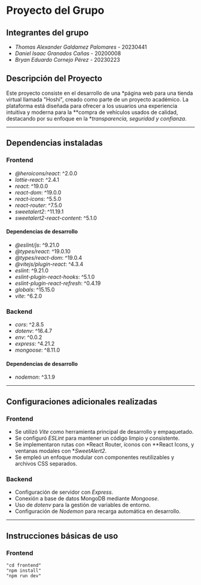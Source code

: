 # Proyecto del Grupo

## Integrantes del grupo

- *Thomas Alexander Galdamez Palomares* - 20230441  
- *Daniel Isaac Granados Cañas* - 20200008  
- *Bryan Eduardo Cornejo Pérez* - 20230223  

## Descripción del Proyecto

Este proyecto consiste en el desarrollo de una *página web para una tienda virtual llamada "Hoshi", creado como parte de un proyecto académico. La plataforma está diseñada para ofrecer a los usuarios una experiencia intuitiva y moderna para la **compra de vehículos usados de calidad, destacando por su enfoque en la **transparencia, seguridad y confianza*.

---

## Dependencias instaladas

### Frontend

- *@heroicons/react*: ^2.0.0  
- *lottie-react*: ^2.4.1  
- *react*: ^19.0.0  
- *react-dom*: ^19.0.0  
- *react-icons*: ^5.5.0  
- *react-router*: ^7.5.0  
- *sweetalert2*: ^11.19.1  
- *sweetalert2-react-content*: ^5.1.0  

#### Dependencias de desarrollo

- *@eslint/js*: ^9.21.0  
- *@types/react*: ^19.0.10  
- *@types/react-dom*: ^19.0.4  
- *@vitejs/plugin-react*: ^4.3.4  
- *eslint*: ^9.21.0  
- *eslint-plugin-react-hooks*: ^5.1.0  
- *eslint-plugin-react-refresh*: ^0.4.19  
- *globals*: ^15.15.0  
- *vite*: ^6.2.0  

### Backend

- *cors*: ^2.8.5  
- *dotenv*: ^16.4.7  
- *env*: ^0.0.2  
- *express*: ^4.21.2  
- *mongoose*: ^8.11.0  

#### Dependencias de desarrollo

- *nodemon*: ^3.1.9  

---

## Configuraciones adicionales realizadas

### Frontend

- Se utilizó *Vite* como herramienta principal de desarrollo y empaquetado.  
- Se configuró *ESLint* para mantener un código limpio y consistente.  
- Se implementaron rutas con *React Router, íconos con **React Icons, y ventanas modales con **SweetAlert2*.  
- Se empleó un enfoque modular con componentes reutilizables y archivos CSS separados.

### Backend

- Configuración de servidor con *Express*.  
- Conexión a base de datos MongoDB mediante *Mongoose*.  
- Uso de *dotenv* para la gestión de variables de entorno.  
- Configuración de *Nodemon* para recarga automática en desarrollo.

---

## Instrucciones básicas de uso

### Frontend

```Terminal
"cd frontend"
"npm install"
"npm run dev"

